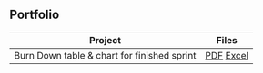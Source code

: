 ## Portfolio  

| Project | Files |
| -------| ------ |
| Burn Down table & chart for finished sprint |  [PDF]() [Excel]() |
